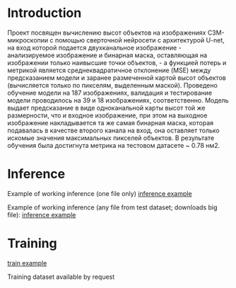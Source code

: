 # Introduction

Проект посвящен вычислению высот объектов на изображениях СЗМ-микроскопии с помощью сверточной нейросети с архитектурой U-net, на вход которой подается двухканальное изображение - анализируемое изображение и бинарная маска, оставляющая на изображении только наивысшие точки объектов, - а функцией потерь и метрикой является среднеквадратичное отклонение (MSE) между предсказанием модели и заранее размеченной картой высот объектов (вычисляется только по пикселям, выделенным маской). Проведено обучение модели на 187 изображениях, валидация и тестирование модели проводилось на 39 и 18 изображениях, соответственно. Модель выдает предсказание в виде одноканальной карты высот той же размерности, что и входное изображение, при этом на выходное изображение накладывается та же самая бинарная маска, которая подавалась в качестве второго канала на вход, она оставляет только искомые значения максимальных пикселей объектов.
В результате обучения была достигнута метрика на тестовом датасете ~ 0.78 нм2.

# Inference
Example of working inference (one file only)
[inference example](https://colab.research.google.com/github/dve2/Heights/blob/main/notebooks/inference_new.ipynb)

Example of working inference (any file from test dataset; downloads big file):
[inference example](https://colab.research.google.com/github/dve2/Heights/blob/main/notebooks/inference.ipynb)


# Training

[train example](https://colab.research.google.com/github/dve2/Heights/blob/main/notebooks/Train_2ch_ml_dm.ipynb)

Training dataset available by request


